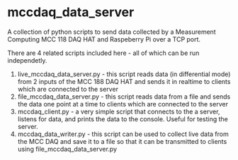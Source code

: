 # mccdaq_data_server
A collection of python scripts to send data collected by a Measurement Computing MCC 118 DAQ HAT and Raspeberry Pi over a TCP port.

There are 4 related scripts included here - all of which can be run independetly.
1) live_mccdaq_data_server.py - this script reads data (in differential mode) from 2 inputs of the MCC 188 DAQ HAT and sends it in realtime to clients which are connected to the server
2) file_mccdaq_data_server.py - this script reads data from a file and sends the data one point at a time to clients which are connected to the server
3) mccdaq_client.py - a very simple script that connects to the a server, listens for data, and prints the data to the console.  Useful for testing the server.
4) mccdaq_data_writer.py - this script can be used to collect live data from the MCC DAQ and save it to a file so that it can be transmitted to clients using file_mccdaq_data_server.py
